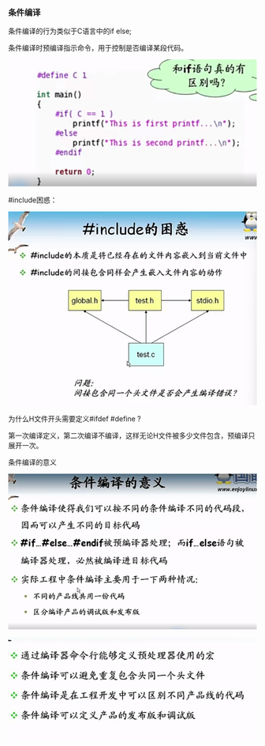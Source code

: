 ### 条件编译

条件编译的行为类似于C语言中的if  else;

条件编译时预编译指示命令，用于控制是否编译某段代码。

![image-20231023202706367](文档中本地图片/image-20231023202706367.png)

#include困惑：

![image-20231023203737169](文档中本地图片/image-20231023203737169.png)

为什么H文件开头需要定义#ifdef   #define  ?

第一次编译定义，第二次编译不编译，这样无论H文件被多少文件包含，预编译只展开一次。

条件编译的意义



![image-20231024201940203](文档中本地图片/image-20231024201940203.png)

![image-20231025202901274](文档中本地图片/image-20231025202901274.png)